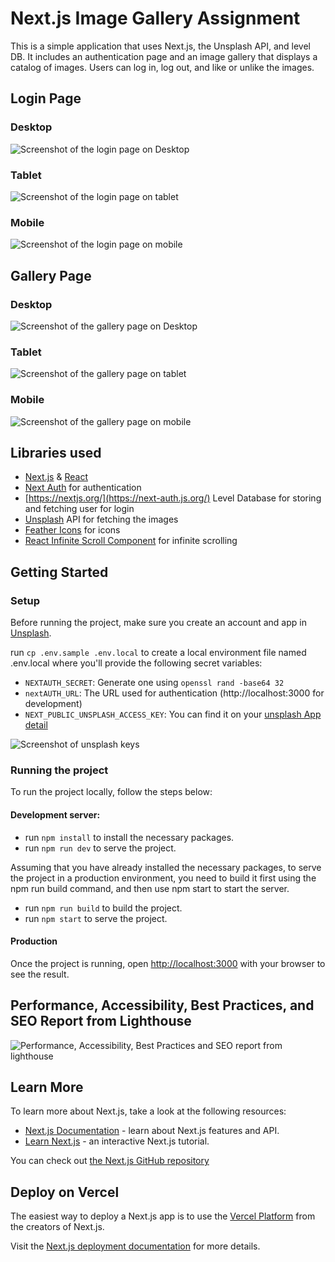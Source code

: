 # Next.js Image Gallery Assignment

This is a simple application that uses Next.js, the Unsplash API, and level DB. It includes an authentication page and an image gallery that displays a catalog of images. Users can log in, log out, and like or unlike the images.

## Login Page

### Desktop

![Screenshot of the login page on Desktop](images/login.png)

### Tablet

![Screenshot of the login page on tablet](images/login-tablet.png)

### Mobile

![Screenshot of the login page on mobile](images/login-mobile.png)

## Gallery Page

### Desktop

![Screenshot of the gallery page on Desktop](images/gallery.png)

### Tablet

![Screenshot of the gallery page on tablet](images/gallery-tablet.png)

### Mobile

![Screenshot of the gallery page on mobile](images/gallery-mobile.png)

## Libraries used

- [Next.js](https://nextjs.org/) & [React](https://react.dev/)
- [Next Auth](https://next-auth.js.org/) for authentication
- [https://nextjs.org/](https://next-auth.js.org/) Level Database for storing and fetching user for login
- [Unsplash](https://unsplash.com/developers) API for fetching the images
- [Feather Icons](https://feathericons.com/) for icons
- [React Infinite Scroll Component](https://github.com/ankeetmaini/react-infinite-scroll-component) for infinite scrolling

## Getting Started

### Setup

Before running the project, make sure you create an account and app in [Unsplash](https://unsplash.com/developers).

run `cp .env.sample .env.local` to create a local environment file named .env.local where you'll provide the following secret variables:

- `NEXTAUTH_SECRET`: Generate one using `openssl rand -base64 32`
- `nextAUTH_URL`: The URL used for authentication (http://localhost:3000 for development)
- `NEXT_PUBLIC_UNSPLASH_ACCESS_KEY`: You can find it on your [unsplash App detail](https://unsplash.com/oauth/applications/)

![Screenshot of unsplash keys](images/unsplash.png)

### Running the project

To run the project locally, follow the steps below:

#### Development server:

- run `npm install` to install the necessary packages.
- run `npm run dev` to serve the project.

Assuming that you have already installed the necessary packages, to serve the project in a production environment, you need to build it first using the npm run build command, and then use npm start to start the server.

- run `npm run build` to build the project.
- run `npm start` to serve the project.

#### Production

Once the project is running, open [http://localhost:3000](http://localhost:3000) with your browser to see the result.

## Performance, Accessibility, Best Practices, and SEO Report from Lighthouse

![Performance, Accessibility, Best Practices and SEO report from lighthouse](images/lighthouse.png)

## Learn More

To learn more about Next.js, take a look at the following resources:

- [Next.js Documentation](https://nextjs.org/docs) - learn about Next.js features and API.
- [Learn Next.js](https://nextjs.org/learn) - an interactive Next.js tutorial.

You can check out [the Next.js GitHub repository](https://github.com/vercel/next.js/)

## Deploy on Vercel

The easiest way to deploy a Next.js app is to use the [Vercel Platform](https://vercel.com/new?utm_medium=default-template&filter=next.js&utm_source=create-next-app&utm_campaign=create-next-app-readme) from the creators of Next.js.

Visit the [Next.js deployment documentation](https://nextjs.org/docs/deployment) for more details.
